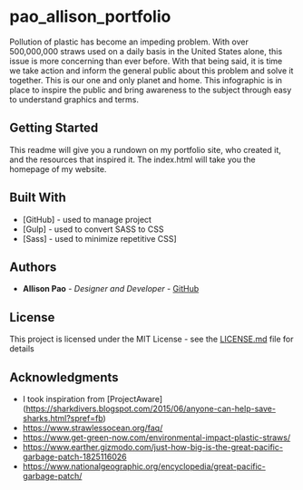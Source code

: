 # pao_allison_portfolio

Pollution of plastic has become an impeding problem.  With over 500,000,000 straws used on a daily basis in the United States alone, this issue is more concerning than ever before.  With that being said, it is time we take action and inform the general public about this problem and solve it together.  This is our one and only planet and home.  This infographic is in place to inspire the public and bring awareness to the subject through easy to understand graphics and terms. 

## Getting Started

This readme will give you a rundown on my portfolio site, who created it, and the resources that inspired it. The index.html will take you the homepage of my website.

## Built With

* [GitHub] - used to manage project
* [Gulp] - used to convert SASS to CSS
* [Sass] - used to minimize repetitive CSS]

## Authors

* **Allison Pao** - *Designer and Developer* - [GitHub](https://github.com/apao4)


## License

This project is licensed under the MIT License - see the [LICENSE.md](LICENSE.md) file for details

## Acknowledgments

* I took inspiration from [ProjectAware] (https://sharkdivers.blogspot.com/2015/06/anyone-can-help-save-sharks.html?spref=fb)
* https://www.strawlessocean.org/faq/
* https://www.get-green-now.com/environmental-impact-plastic-straws/
* https://www.earther.gizmodo.com/just-how-big-is-the-great-pacific-garbage-patch-1825116026
* https://www.nationalgeographic.org/encyclopedia/great-pacific-garbage-patch/
